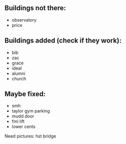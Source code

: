 ## Buildings not there:
- observatory
- price

## Buildings added (check if they work): 
- bib 
- zac
- grace
- ideal
- alumni
- church

## Maybe fixed:
- smh
- taylor gym parking
- mudd door
- fml lift
- lower cents

Need pictures:
    hst bridge
